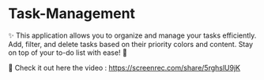 # Task-Management
✨ This application allows you to organize and manage your tasks efficiently. Add, filter, and delete tasks based on their priority colors and content. Stay on top of your to-do list with ease! 💪

🔗 Check it out here the video : https://screenrec.com/share/5rghslU9jK
